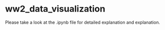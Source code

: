 # ww2_data_visualization
Please take a look at the .ipynb file for detailed explanation and explanation.
